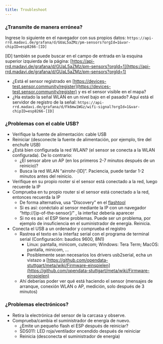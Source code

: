```yaml
---
title: Troubleshoot
---
```


### ¿Transmite de manera errónea?
Ingrese lo siguiente en el navegador con sus propios datos:
`https://api-rrd.madavi.de/grafana/d/GUaL5aZMz/pm-sensors?orgId=1&var-chipID=esp8266-[ID]`

[ID] también se puede buscar en el campo de entrada en la esquina superior izquierda de la página: [https://api-rrd.madavi.de/grafana/d/GUaL5aZMz/pm-sensors?orgId=1](https://api-rrd.madavi.de/grafana/d/GUaL5aZMz/pm-sensors?orgId=1)

* ¿Está el sensor registrado en [https://devices-test.sensor.community/register](https://devices-test.sensor.community/register) y es el sensor visible en el mapa?
* ¿Ha estado la señal WLAN en un nivel bajo en el pasado?
    Aquí está el servidor de registro de la señal: `https://api-rrd.madavi.de/grafana/d/Fk6mw1WGz/wifi-signal?orgId=1&var-chipID=esp8266-[ID]`

### ¿Problemas con el cable USB?
* Verifique la fuente de alimentación: cable USB 
* Reiniciar (desconecte la fuente de alimentación, por ejemplo, tire del enchufe USB)
* ¿Está bien configurada la red WLAN? (el sensor se conecta a la WLAN configurada). De lo contrario:
    * ¿El sensor abre un AP (en los primeros 2-7 minutos después de un reinicio)?
    * Busca la red WLAN “airrohr-[ID]”. Paciencia, puede tardar 1-2 minutos antes del reinicio.
* Verifique en su propio rooter si el sensor está conectado a la red, luego recuerde la IP
* Comprueba en tu propio router si el sensor está conectado a la red, entonces recuerda la IP 
    * De forma alternativa, usa “Discovery” en el [flashtool](https://github.com/opendata-stuttgart/airrohr-firmware-flasher//)
    * Si es así: conéctalo al sensor mediante la IP con un navegador “http://[ip-of-the-sensor]/” , la interfaz debería aparecer
    * Si no es así: el ESP tiene problemas. Puede ser un problema, por ejemplo de insuficiencia en el suministrador de energía. Reinicia.
* Conecta el USB a un ordenador y comprueba el registro 
    * Rastrea el texto en la interfaz serial con el programa de terminal serial (Configuración: baudios 9600, 8N1)
        * Linux: pantalla, minicom, cutecom; Windows: Tera Term; MacOS: pantalla, minicom, ...
        * Posiblemente sean necesarios los drivers usb2serial, echa un vistazo a [https://github.com/opendata-stuttgart/meta/wiki/Firmware-einspielen](https://github.com/opendata-stuttgart/meta/wiki/Firmware-einspielen)       
    * Ahí deberías poder ver qué está haciendo el sensor (mensajes de arranque, conexión WLAN o AP, medición, solo después de 3 minutos)

### ¿Problemas electrónicos?
* Retira la electrónica del sensor de la carcasa y observe.
* Comprueba/cambia el suministrador de energía de nuevo.
    * ¿Emite un pequeño flash el ESP después de reiniciar?
    * SDS011: LED roja/ventilador encendido después de reiniciar
    * Reinicia (desconecta el suministrador de energía)
